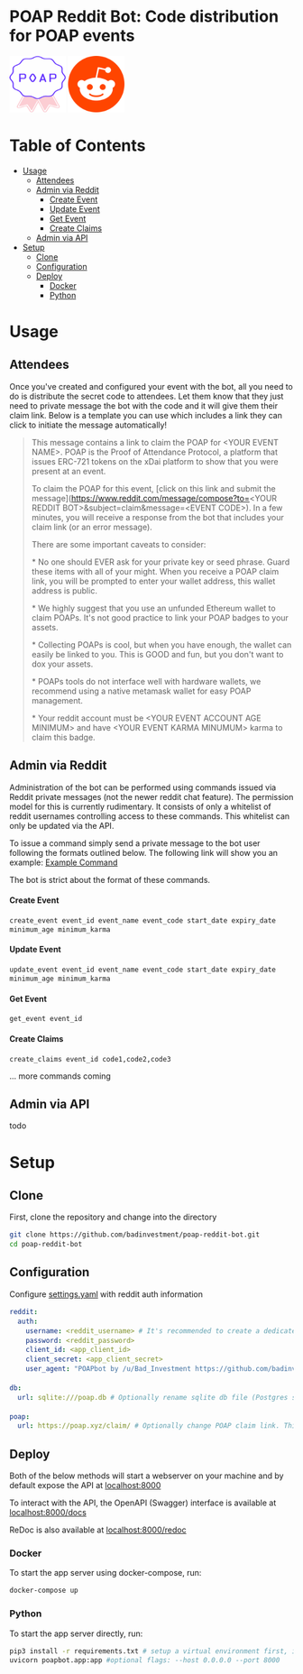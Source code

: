 # POAP Reddit Bot: Code distribution for POAP events
<img src="assets/poap-logo.svg" width="100" height="100"> <img src="assets/reddit-logo.png" width="100" height="100"> 

# Table of Contents
- [Usage](#usage)
  * [Attendees](#attendees)
  * [Admin via Reddit](#admin-via-reddit)
      - [Create Event](#create-event)
      - [Update Event](#update-event)
      - [Get Event](#get-event)
      - [Create Claims](#create-claims)
  * [Admin via API](#admin-via-api)
- [Setup](#setup)
  * [Clone](#clone)
  * [Configuration](#configuration)
  * [Deploy](#deploy)
    + [Docker](#docker)
    + [Python](#python)

# Usage
## Attendees
Once you've created and configured your event with the bot, all you need to do is distribute the secret code to attendees. Let them know that they just need to private message the bot with the code and it will give them their claim link. Below is a template you can use which includes a link they can click to initiate the message automatically!

> This message contains a link to claim the POAP for <YOUR EVENT NAME\>. POAP is the Proof of Attendance Protocol, a platform that issues ERC-721 tokens on the xDai platform to show that you were present at an event.
>
> To claim the POAP for this event, [click on this link and submit the message](https://www.reddit.com/message/compose?to=<YOUR REDDIT BOT\>&subject=claim&message=<EVENT CODE\>). In a few minutes, you will receive a response from the bot that includes your claim link (or an error message).
>
> There are some important caveats to consider:
>
> \* No one should EVER ask for your private key or seed phrase. Guard these items with all of your might. When you receive a POAP claim link, you will be prompted to enter your wallet address, this wallet address is public.
>
> \* We highly suggest that you use an unfunded Ethereum wallet to claim POAPs. It's not good practice to link your POAP badges to your assets.
>
> \* Collecting POAPs is cool, but when you have enough, the wallet can easily be linked to you. This is GOOD and fun, but you don't want to dox your assets.
>
> \* POAPs tools do not interface well with hardware wallets, we recommend using a native metamask wallet for easy POAP management.
> 
> \* Your reddit account must be <YOUR EVENT ACCOUNT AGE MINIMUM\> and have <YOUR EVENT KARMA MINUMUM\> karma to claim this badge.

## Admin via Reddit
Administration of the bot can be performed using commands issued via Reddit private messages (not the newer reddit chat feature). The permission model for this is currently rudimentary. It consists of only a whitelist of reddit usernames controlling access to these commands. This whitelist can only be updated via the API.

To issue a command simply send a private message to the bot user following the formats outlined below. The following link will show you an example: [Example Command](https://www.reddit.com/message/compose?to=/u/YourPOAPBot&subject=command&message=create_event%20event_id%20event_name%20event_code%202021-05-01T00%3A00%3A00%202021-05-02T00%3A00%3A00%2030%2010)

The bot is strict about the format of these commands.
#### Create Event
```
create_event event_id event_name event_code start_date expiry_date minimum_age minimum_karma
```
#### Update Event
```
update_event event_id event_name event_code start_date expiry_date minimum_age minimum_karma
```
#### Get Event
```
get_event event_id
```
#### Create Claims
```
create_claims event_id code1,code2,code3
```
... more commands coming

## Admin via API

todo

# Setup
## Clone
First, clone the repository and change into the directory
```bash
git clone https://github.com/badinvestment/poap-reddit-bot.git
cd poap-reddit-bot
```

## Configuration

Configure [settings.yaml](settings.yaml) with reddit auth information


```yaml
reddit:
  auth:
    username: <reddit_username> # It's recommended to create a dedicated account, but you can use a personal account
    password: <reddit_password>
    client_id: <app_client_id>
    client_secret: <app_client_secret>
    user_agent: "POAPbot by /u/Bad_Investment https://github.com/badinvestment/poap-reddit-bot" # Optionally change this, but you don't need to

db:
  url: sqlite:///poap.db # Optionally rename sqlite db file (Postgres support coming soon)

poap:
  url: https://poap.xyz/claim/ # Optionally change POAP claim link. This link is forced when adding claims via Reddit DMs
```

## Deploy

Both of the below methods will start a webserver on your machine and by default expose the API at [localhost:8000](http://localhost:8000)

To interact with the API, the OpenAPI (Swagger) interface is available at [localhost:8000/docs](http://localhost:8000/docs)

ReDoc is also available at [localhost:8000/redoc](http://localhost:8000/redoc)

### Docker

To start the app server using docker-compose, run:
```bash
docker-compose up
```

### Python
To start the app server directly, run:
```bash
pip3 install -r requirements.txt # setup a virtual environment first, if desired
uvicorn poapbot.app:app #optional flags: --host 0.0.0.0 --port 8000
```

